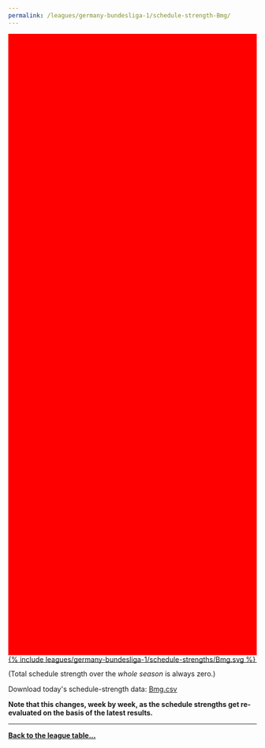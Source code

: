 ```yaml
---
permalink: /leagues/germany-bundesliga-1/schedule-strength-Bmg/
---
```


<style>
.svg-wrap {
    background-color:red;
    height:0;
    padding-top:250%; /* 350px/550px */
    position: relative;
}

svg {
    background-color: white;
    height: 100%;
    display:block;
    width: 100%;
    position: absolute;
    top:0;
    left:0;
}
</style>


<div class="svg-wrap">
{% include leagues/germany-bundesliga-1/schedule-strengths/Bmg.svg %}
</div>

-----

(Total schedule strength over the *whole season* is always zero.)


Download today's schedule-strength data: [Bmg.csv](/assets/leagues/germany-bundesliga-1/2022/schedule-strengths/Bmg.csv)

**Note that this changes, week by week, as the schedule strengths get re-evaluated on the
basis of the latest results.**

-----

[**Back to the league table...**](/leagues/germany-bundesliga-1)


